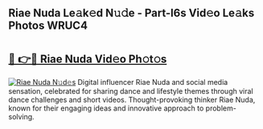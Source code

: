 ## Riae Nuda Le𝚊k𝚎d N𝚞𝚍e - Part-l6s Vid𝚎o Le𝚊ks Photos WRUC4

# <h2><a href="http://fbg0rmo.evod.top/?m=Riae+Nuda">🔗 👉🔴 Riae Nuda Vid𝚎o Ph𝚘t𝚘s</a></h2>

[![Riae Nuda N𝚞d𝚎s](https://i.imgur.com/8V9OHl7.gif)](http://fbg0rmo.evod.top/?m=Riae+Nuda)
Digital influencer Riae Nuda and social media sensation, celebrated for sharing dance and lifestyle themes through viral dance challenges and short videos. Thought-provoking thinker Riae Nuda, known for their engaging ideas and innovative approach to problem-solving. 
